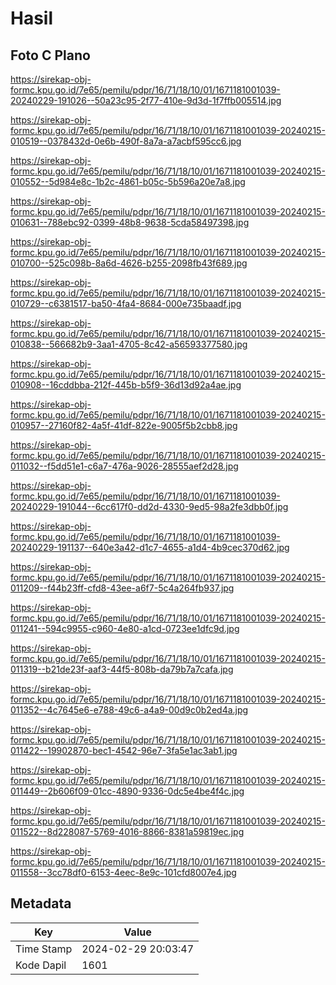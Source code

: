 # Hasil

## Foto C Plano

https://sirekap-obj-formc.kpu.go.id/7e65/pemilu/pdpr/16/71/18/10/01/1671181001039-20240229-191026--50a23c95-2f77-410e-9d3d-1f7ffb005514.jpg

https://sirekap-obj-formc.kpu.go.id/7e65/pemilu/pdpr/16/71/18/10/01/1671181001039-20240215-010519--0378432d-0e6b-490f-8a7a-a7acbf595cc6.jpg

https://sirekap-obj-formc.kpu.go.id/7e65/pemilu/pdpr/16/71/18/10/01/1671181001039-20240215-010552--5d984e8c-1b2c-4861-b05c-5b596a20e7a8.jpg

https://sirekap-obj-formc.kpu.go.id/7e65/pemilu/pdpr/16/71/18/10/01/1671181001039-20240215-010631--788ebc92-0399-48b8-9638-5cda58497398.jpg

https://sirekap-obj-formc.kpu.go.id/7e65/pemilu/pdpr/16/71/18/10/01/1671181001039-20240215-010700--525c098b-8a6d-4626-b255-2098fb43f689.jpg

https://sirekap-obj-formc.kpu.go.id/7e65/pemilu/pdpr/16/71/18/10/01/1671181001039-20240215-010729--c6381517-ba50-4fa4-8684-000e735baadf.jpg

https://sirekap-obj-formc.kpu.go.id/7e65/pemilu/pdpr/16/71/18/10/01/1671181001039-20240215-010838--566682b9-3aa1-4705-8c42-a56593377580.jpg

https://sirekap-obj-formc.kpu.go.id/7e65/pemilu/pdpr/16/71/18/10/01/1671181001039-20240215-010908--16cddbba-212f-445b-b5f9-36d13d92a4ae.jpg

https://sirekap-obj-formc.kpu.go.id/7e65/pemilu/pdpr/16/71/18/10/01/1671181001039-20240215-010957--27160f82-4a5f-41df-822e-9005f5b2cbb8.jpg

https://sirekap-obj-formc.kpu.go.id/7e65/pemilu/pdpr/16/71/18/10/01/1671181001039-20240215-011032--f5dd51e1-c6a7-476a-9026-28555aef2d28.jpg

https://sirekap-obj-formc.kpu.go.id/7e65/pemilu/pdpr/16/71/18/10/01/1671181001039-20240229-191044--6cc617f0-dd2d-4330-9ed5-98a2fe3dbb0f.jpg

https://sirekap-obj-formc.kpu.go.id/7e65/pemilu/pdpr/16/71/18/10/01/1671181001039-20240229-191137--640e3a42-d1c7-4655-a1d4-4b9cec370d62.jpg

https://sirekap-obj-formc.kpu.go.id/7e65/pemilu/pdpr/16/71/18/10/01/1671181001039-20240215-011209--f44b23ff-cfd8-43ee-a6f7-5c4a264fb937.jpg

https://sirekap-obj-formc.kpu.go.id/7e65/pemilu/pdpr/16/71/18/10/01/1671181001039-20240215-011241--594c9955-c960-4e80-a1cd-0723ee1dfc9d.jpg

https://sirekap-obj-formc.kpu.go.id/7e65/pemilu/pdpr/16/71/18/10/01/1671181001039-20240215-011319--b21de23f-aaf3-44f5-808b-da79b7a7cafa.jpg

https://sirekap-obj-formc.kpu.go.id/7e65/pemilu/pdpr/16/71/18/10/01/1671181001039-20240215-011352--4c7645e6-e788-49c6-a4a9-00d9c0b2ed4a.jpg

https://sirekap-obj-formc.kpu.go.id/7e65/pemilu/pdpr/16/71/18/10/01/1671181001039-20240215-011422--19902870-bec1-4542-96e7-3fa5e1ac3ab1.jpg

https://sirekap-obj-formc.kpu.go.id/7e65/pemilu/pdpr/16/71/18/10/01/1671181001039-20240215-011449--2b606f09-01cc-4890-9336-0dc5e4be4f4c.jpg

https://sirekap-obj-formc.kpu.go.id/7e65/pemilu/pdpr/16/71/18/10/01/1671181001039-20240215-011522--8d228087-5769-4016-8866-8381a59819ec.jpg

https://sirekap-obj-formc.kpu.go.id/7e65/pemilu/pdpr/16/71/18/10/01/1671181001039-20240215-011558--3cc78df0-6153-4eec-8e9c-101cfd8007e4.jpg


## Metadata

| Key        | Value               |
| ---------- | ------------------- |
| Time Stamp | 2024-02-29 20:03:47 |
| Kode Dapil | 1601                |



